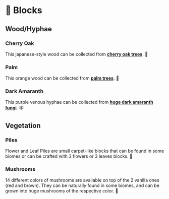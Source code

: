 # 🧱 Blocks

## Wood/Hyphae

### Cherry Oak

This japanese-style wood can be collected from [**cherry oak trees**](world-generation/biomes.md#cherry-oak-forests). 🌸

### Palm

This orange wood can be collected from [**palm trees**](world-generation/other.md#palm-trees). 🌴

### Dark Amaranth

This purple venous hyphae can be collected from [**huge dark amaranth fungi**](world-generation/biomes.md#dark-amaranth-forest). 🕸️

## Vegetation

### Piles

Flower and Leaf Piles are small carpet-like blocks that can be found in some biomes or can be crafted with 3 flowers or 3 leaves blocks. 🍃

### Mushrooms

14 different colors of mushrooms are available on top of the 2 vanilla ones (red and brown). They can be naturally found in some biomes, and can be grown into huge mushrooms of the respective color. 🍄
